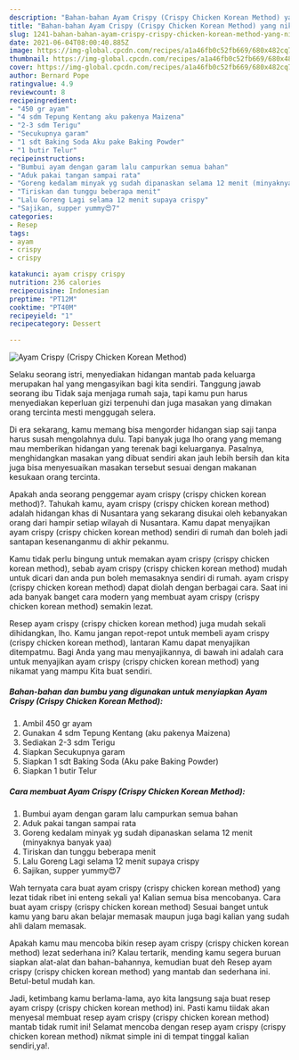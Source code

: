 ```yaml
---
description: "Bahan-bahan Ayam Crispy (Crispy Chicken Korean Method) yang nikmat dan Mudah Dibuat"
title: "Bahan-bahan Ayam Crispy (Crispy Chicken Korean Method) yang nikmat dan Mudah Dibuat"
slug: 1241-bahan-bahan-ayam-crispy-crispy-chicken-korean-method-yang-nikmat-dan-mudah-dibuat
date: 2021-06-04T08:00:40.885Z
image: https://img-global.cpcdn.com/recipes/a1a46fb0c52fb669/680x482cq70/ayam-crispy-crispy-chicken-korean-method-foto-resep-utama.jpg
thumbnail: https://img-global.cpcdn.com/recipes/a1a46fb0c52fb669/680x482cq70/ayam-crispy-crispy-chicken-korean-method-foto-resep-utama.jpg
cover: https://img-global.cpcdn.com/recipes/a1a46fb0c52fb669/680x482cq70/ayam-crispy-crispy-chicken-korean-method-foto-resep-utama.jpg
author: Bernard Pope
ratingvalue: 4.9
reviewcount: 8
recipeingredient:
- "450 gr ayam"
- "4 sdm Tepung Kentang aku pakenya Maizena"
- "2-3 sdm Terigu"
- "Secukupnya garam"
- "1 sdt Baking Soda Aku pake Baking Powder"
- "1 butir Telur"
recipeinstructions:
- "Bumbui ayam dengan garam lalu campurkan semua bahan"
- "Aduk pakai tangan sampai rata"
- "Goreng kedalam minyak yg sudah dipanaskan selama 12 menit (minyaknya banyak yaa)"
- "Tiriskan dan tunggu beberapa menit"
- "Lalu Goreng Lagi selama 12 menit supaya crispy"
- "Sajikan, supper yummy😍7"
categories:
- Resep
tags:
- ayam
- crispy
- crispy

katakunci: ayam crispy crispy 
nutrition: 236 calories
recipecuisine: Indonesian
preptime: "PT12M"
cooktime: "PT40M"
recipeyield: "1"
recipecategory: Dessert

---
```



![Ayam Crispy (Crispy Chicken Korean Method)](https://img-global.cpcdn.com/recipes/a1a46fb0c52fb669/680x482cq70/ayam-crispy-crispy-chicken-korean-method-foto-resep-utama.jpg)

Selaku seorang istri, menyediakan hidangan mantab pada keluarga merupakan hal yang mengasyikan bagi kita sendiri. Tanggung jawab seorang ibu Tidak saja menjaga rumah saja, tapi kamu pun harus menyediakan keperluan gizi terpenuhi dan juga masakan yang dimakan orang tercinta mesti menggugah selera.

Di era  sekarang, kamu memang bisa mengorder hidangan siap saji tanpa harus susah mengolahnya dulu. Tapi banyak juga lho orang yang memang mau memberikan hidangan yang terenak bagi keluarganya. Pasalnya, menghidangkan masakan yang dibuat sendiri akan jauh lebih bersih dan kita juga bisa menyesuaikan masakan tersebut sesuai dengan makanan kesukaan orang tercinta. 



Apakah anda seorang penggemar ayam crispy (crispy chicken korean method)?. Tahukah kamu, ayam crispy (crispy chicken korean method) adalah hidangan khas di Nusantara yang sekarang disukai oleh kebanyakan orang dari hampir setiap wilayah di Nusantara. Kamu dapat menyajikan ayam crispy (crispy chicken korean method) sendiri di rumah dan boleh jadi santapan kesenanganmu di akhir pekanmu.

Kamu tidak perlu bingung untuk memakan ayam crispy (crispy chicken korean method), sebab ayam crispy (crispy chicken korean method) mudah untuk dicari dan anda pun boleh memasaknya sendiri di rumah. ayam crispy (crispy chicken korean method) dapat diolah dengan berbagai cara. Saat ini ada banyak banget cara modern yang membuat ayam crispy (crispy chicken korean method) semakin lezat.

Resep ayam crispy (crispy chicken korean method) juga mudah sekali dihidangkan, lho. Kamu jangan repot-repot untuk membeli ayam crispy (crispy chicken korean method), lantaran Kamu dapat menyajikan ditempatmu. Bagi Anda yang mau menyajikannya, di bawah ini adalah cara untuk menyajikan ayam crispy (crispy chicken korean method) yang nikamat yang mampu Kita buat sendiri.

<!--inarticleads1-->

##### Bahan-bahan dan bumbu yang digunakan untuk menyiapkan Ayam Crispy (Crispy Chicken Korean Method):

1. Ambil 450 gr ayam
1. Gunakan 4 sdm Tepung Kentang (aku pakenya Maizena)
1. Sediakan 2-3 sdm Terigu
1. Siapkan Secukupnya garam
1. Siapkan 1 sdt Baking Soda (Aku pake Baking Powder)
1. Siapkan 1 butir Telur




<!--inarticleads2-->

##### Cara membuat Ayam Crispy (Crispy Chicken Korean Method):

1. Bumbui ayam dengan garam lalu campurkan semua bahan
1. Aduk pakai tangan sampai rata
1. Goreng kedalam minyak yg sudah dipanaskan selama 12 menit (minyaknya banyak yaa)
1. Tiriskan dan tunggu beberapa menit
1. Lalu Goreng Lagi selama 12 menit supaya crispy
1. Sajikan, supper yummy😍7




Wah ternyata cara buat ayam crispy (crispy chicken korean method) yang lezat tidak ribet ini enteng sekali ya! Kalian semua bisa mencobanya. Cara buat ayam crispy (crispy chicken korean method) Sesuai banget untuk kamu yang baru akan belajar memasak maupun juga bagi kalian yang sudah ahli dalam memasak.

Apakah kamu mau mencoba bikin resep ayam crispy (crispy chicken korean method) lezat sederhana ini? Kalau tertarik, mending kamu segera buruan siapkan alat-alat dan bahan-bahannya, kemudian buat deh Resep ayam crispy (crispy chicken korean method) yang mantab dan sederhana ini. Betul-betul mudah kan. 

Jadi, ketimbang kamu berlama-lama, ayo kita langsung saja buat resep ayam crispy (crispy chicken korean method) ini. Pasti kamu tiidak akan menyesal membuat resep ayam crispy (crispy chicken korean method) mantab tidak rumit ini! Selamat mencoba dengan resep ayam crispy (crispy chicken korean method) nikmat simple ini di tempat tinggal kalian sendiri,ya!.

